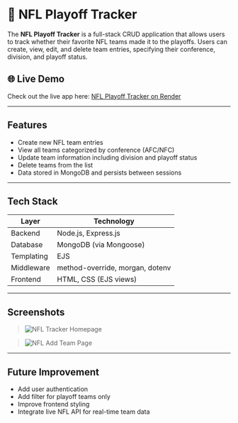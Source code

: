# 🏈 NFL Playoff Tracker

The **NFL Playoff Tracker** is a full-stack CRUD application that allows users to track whether their favorite NFL teams made it to the playoffs. Users can create, view, edit, and delete team entries, specifying their conference, division, and playoff status.

## 🌐 Live Demo

Check out the live app here: [NFL Playoff Tracker on Render](https://nfl-playoff-tracker.onrender.com/)


---

## Features

-  Create new NFL team entries
-  View all teams categorized by conference (AFC/NFC)
-  Update team information including division and playoff status
-  Delete teams from the list
-  Data stored in MongoDB and persists between sessions

---

## Tech Stack

| Layer         | Technology               |
|---------------|---------------------------|
| Backend       | Node.js, Express.js        |
| Database      | MongoDB (via Mongoose)     |
| Templating    | EJS                        |
| Middleware    | method-override, morgan, dotenv |
| Frontend      | HTML, CSS (EJS views)      |

---

## Screenshots

> ![NFL Tracker Homepage](public/images/homepage.png)


> ![NFL Add Team Page](public/images/form-page.png)

---

## Future Improvement

- Add user authentication
- Add filter for playoff teams only
- Improve frontend styling
- Integrate live NFL API for real-time team data



